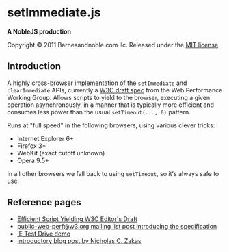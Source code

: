 setImmediate.js
===============
**A NobleJS production**

Copyright © 2011 Barnesandnoble.com llc. Released under the [MIT license][mit].

Introduction
------------

A highly cross-browser implementation of the `setImmediate` and `clearImmediate` APIs, currently a
[W3C draft spec][spec] from the Web Performance Working Group. Allows scripts to yield to the browser, executing a
given operation asynchronously, in a manner that is typically more efficient and consumes less power than the usual
`setTimeout(..., 0)` pattern.

Runs at "full speed" in the following browsers, using various clever tricks:

 * Internet Explorer 6+
 * Firefox 3+
 * WebKit (exact cutoff unknown)
 * Opera 9.5+

In all other browsers we fall back to using `setTimeout`, so it's always safe to use.

Reference pages
---------------

 * [Efficient Script Yielding W3C Editor's Draft][spec]
 * [public-web-perf@w3.org mailing list post introducing the specification][list-post]
 * [IE Test Drive demo][demo]
 * [Introductory blog post by Nicholas C. Zakas][ncz]


[mit]: https://github.com/NobleJS/setImmediate/blob/master/MIT-LICENSE.txt
[spec]: https://dvcs.w3.org/hg/webperf/raw-file/tip/specs/setImmediate/Overview.html
[list-post]: http://lists.w3.org/Archives/Public/public-web-perf/2011Jun/0100.html
[demo]: http://ie.microsoft.com/testdrive/Performance/setImmediateSorting/Default.html
[ncz]: http://www.nczonline.net/blog/2011/09/19/script-yielding-with-setimmediate/
